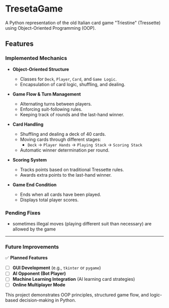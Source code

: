 # TresetaGame
A Python representation of the old Italian card game "Triestine" (Tressette) using Object-Oriented Programming (OOP).

## **Features**
### **Implemented Mechanics**
- **Object-Oriented Structure**
  - Classes for `Deck`, `Player`, `Card`, and `Game Logic`.
  - Encapsulation of card logic, shuffling, and dealing.
  
- **Game Flow & Turn Management**
  - Alternating turns between players.
  - Enforcing suit-following rules.
  - Keeping track of rounds and the last-hand winner.

- **Card Handling**
  - Shuffling and dealing a deck of 40 cards.
  - Moving cards through different stages:
    - `Deck` → `Player Hands` → `Playing Stack` → `Scoring Stack`
  - Automatic winner determination per round.

- **Scoring System**
  - Tracks points based on traditional Tressette rules.
  - Awards extra points to the last-hand winner.

- **Game End Condition**
  - Ends when all cards have been played.
  - Displays total player scores.

### **Pending Fixes**
- sometimes illegal moves (playing different suit than necessary) are allowed by the game

---

### **Future Improvements**
✅ **Planned Features**
- [ ] **GUI Development** (e.g., `tkinter` or `pygame`)
- [ ] **AI Opponent (Bot Player)**
- [ ] **Machine Learning Integration** (AI learning card strategies)
- [ ] **Online Multiplayer Mode**

This project demonstrates OOP principles, structured game flow, and logic-based decision-making in Python.


